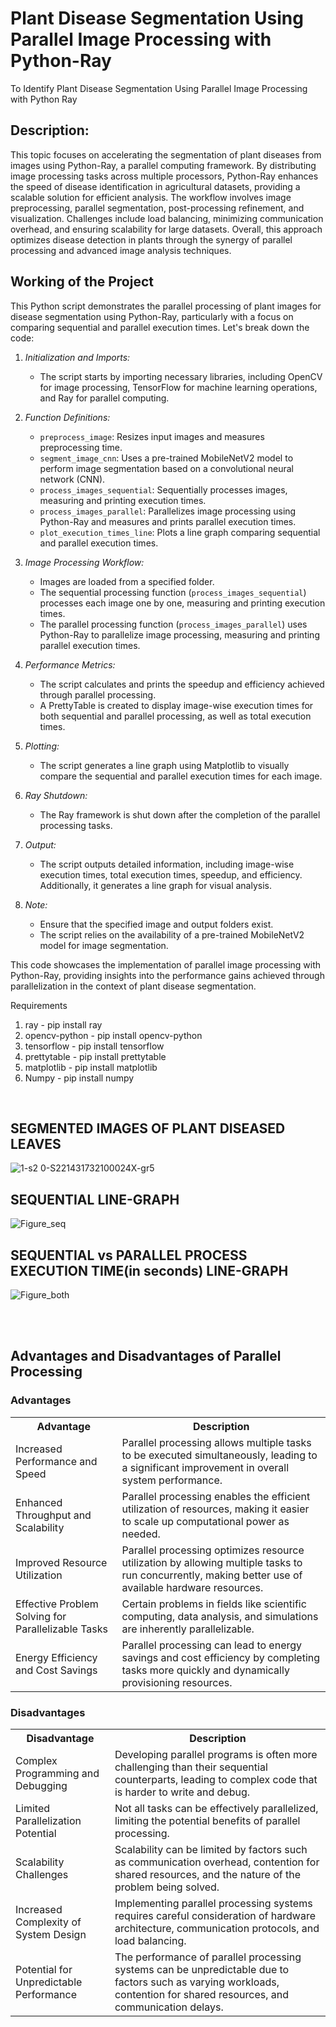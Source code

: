 # Plant Disease Segmentation Using Parallel Image Processing with Python-Ray
To Identify Plant Disease Segmentation Using Parallel  Image Processing with Python Ray

## Description:
<p> This topic focuses on accelerating the segmentation of plant diseases from images using Python-Ray, a parallel computing framework. By distributing image processing tasks across multiple processors, Python-Ray enhances the speed of disease identification in agricultural datasets, providing a scalable solution for efficient analysis. The workflow involves image preprocessing, parallel segmentation, post-processing refinement, and visualization. Challenges include load balancing, minimizing communication overhead, and ensuring scalability for large datasets. Overall, this approach optimizes disease detection in plants through the synergy of parallel processing and advanced image analysis techniques. </p>

## Working of the Project
<p>
This Python script demonstrates the parallel processing of plant images for disease segmentation using Python-Ray, particularly with a focus on comparing sequential and parallel execution times. Let's break down the code:

1. <i>Initialization and Imports:</i>
   - The script starts by importing necessary libraries, including OpenCV for image processing, TensorFlow for machine learning operations, and Ray for parallel computing.

2. <i>Function Definitions:</i>
   - `preprocess_image`: Resizes input images and measures preprocessing time.
   - `segment_image_cnn`: Uses a pre-trained MobileNetV2 model to perform image segmentation based on a convolutional neural network (CNN).
   - `process_images_sequential`: Sequentially processes images, measuring and printing execution times.
   - `process_images_parallel`: Parallelizes image processing using Python-Ray and measures and prints parallel execution times.
   - `plot_execution_times_line`: Plots a line graph comparing sequential and parallel execution times.

3. <i>Image Processing Workflow:</i>
   - Images are loaded from a specified folder.
   - The sequential processing function (`process_images_sequential`) processes each image one by one, measuring and printing execution times.
   - The parallel processing function (`process_images_parallel`) uses Python-Ray to parallelize image processing, measuring and printing parallel execution times.

4. <i>Performance Metrics:</i>
   - The script calculates and prints the speedup and efficiency achieved through parallel processing.
   - A PrettyTable is created to display image-wise execution times for both sequential and parallel processing, as well as total execution times.

5. <i>Plotting:</i>
   - The script generates a line graph using Matplotlib to visually compare the sequential and parallel execution times for each image.

6. <i>Ray Shutdown:</i>
   - The Ray framework is shut down after the completion of the parallel processing tasks.

7. <i>Output:</i>
   - The script outputs detailed information, including image-wise execution times, total execution times, speedup, and efficiency. Additionally, it generates a line graph for visual analysis.

8. <i>Note:</i>
   - Ensure that the specified image and output folders exist.
   - The script relies on the availability of a pre-trained MobileNetV2 model for image segmentation.

This code showcases the implementation of parallel image processing with Python-Ray, providing insights into the performance gains achieved through parallelization in the context of plant disease segmentation.</p>

<p>
Requirements

1) ray - pip install ray
2) opencv-python - pip install opencv-python
3) tensorflow - pip install tensorflow
4) prettytable - pip install prettytable
5) matplotlib - pip install matplotlib
6) Numpy - pip install numpy
</p>
<br>

## SEGMENTED IMAGES OF PLANT DISEASED LEAVES

![1-s2 0-S221431732100024X-gr5](https://github.com/kishorekumar0814/Plant-Disease-Segmentation-Using-Parallel-Image-Processing-with-Python-Ray/assets/105975105/cc341971-cc3c-4716-a120-11b1ff9e6a71)

## SEQUENTIAL LINE-GRAPH

![Figure_seq](https://github.com/kishorekumar0814/Plant-Disease-Segmentation-Using-Parallel-Image-Processing-with-Python-Ray/assets/105975105/9400e7f5-8000-48bb-a658-e4857b42b90f)


## SEQUENTIAL vs PARALLEL PROCESS EXECUTION TIME(in seconds) LINE-GRAPH 

![Figure_both](https://github.com/kishorekumar0814/Plant-Disease-Segmentation-Using-Parallel-Image-Processing-with-Python-Ray/assets/105975105/12d05f3e-208a-47a1-8566-c112a207146e)

<br><br>

<body>

  <h2>Advantages and Disadvantages of Parallel Processing</h2>

  <h3>Advantages</h3>
  <table>
    <tr>
      <th>Advantage</th>
      <th>Description</th>
    </tr>
    <tr>
      <td>Increased Performance and Speed</td>
      <td>Parallel processing allows multiple tasks to be executed simultaneously, leading to a significant improvement in overall system performance.</td>
    </tr>
    <tr>
      <td>Enhanced Throughput and Scalability</td>
      <td>Parallel processing enables the efficient utilization of resources, making it easier to scale up computational power as needed.</td>
    </tr>
    <tr>
      <td>Improved Resource Utilization</td>
      <td>Parallel processing optimizes resource utilization by allowing multiple tasks to run concurrently, making better use of available hardware resources.</td>
    </tr>
    <tr>
      <td>Effective Problem Solving for Parallelizable Tasks</td>
      <td>Certain problems in fields like scientific computing, data analysis, and simulations are inherently parallelizable.</td>
    </tr>
    <tr>
      <td>Energy Efficiency and Cost Savings</td>
      <td>Parallel processing can lead to energy savings and cost efficiency by completing tasks more quickly and dynamically provisioning resources.</td>
    </tr>
  </table>

  <h3>Disadvantages</h3>
  <table>
    <tr>
      <th>Disadvantage</th>
      <th>Description</th>
    </tr>
    <tr>
      <td>Complex Programming and Debugging</td>
      <td>Developing parallel programs is often more challenging than their sequential counterparts, leading to complex code that is harder to write and debug.</td>
    </tr>
    <tr>
      <td>Limited Parallelization Potential</td>
      <td>Not all tasks can be effectively parallelized, limiting the potential benefits of parallel processing.</td>
    </tr>
    <tr>
      <td>Scalability Challenges</td>
      <td>Scalability can be limited by factors such as communication overhead, contention for shared resources, and the nature of the problem being solved.</td>
    </tr>
    <tr>
      <td>Increased Complexity of System Design</td>
      <td>Implementing parallel processing systems requires careful consideration of hardware architecture, communication protocols, and load balancing.</td>
    </tr>
    <tr>
      <td>Potential for Unpredictable Performance</td>
      <td>The performance of parallel processing systems can be unpredictable due to factors such as varying workloads, contention for shared resources, and communication delays.</td>
    </tr>
  </table>

</body>

</html>


